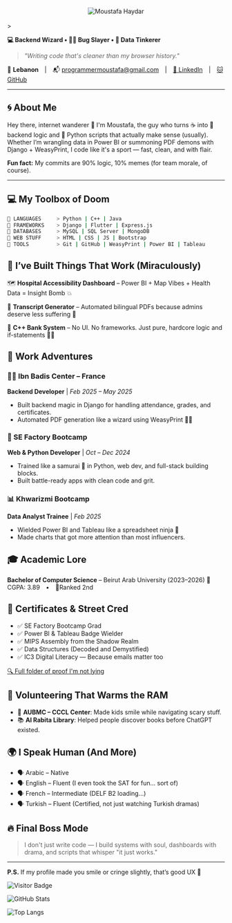 <br/>
<div align="center">
<img src="https://github.com/TheDebugger206/TheDebugger206/edit/main/name.gif" alt="Moustafa Haydar" />
</div>
<br/>>

**💻 Backend Wizard • 🧙‍♂️ Bug Slayer • 🧠 Data Tinkerer**

> *"Writing code that's cleaner than my browser history."*

📍 **Lebanon** | 📬 [programmermoustafa@gmail.com](mailto:programmermoustafa@gmail.com) | [🔗 LinkedIn](https://linkedin.com/in/pg-moustafa) | [🐱 GitHub](https://github.com/PG-Moustafa)

---

## 🌀 About Me

Hey there, internet wanderer 👋 I'm Moustafa, the guy who turns ☕ into 🧠 backend logic and 🐍 Python scripts that actually make sense (usually). Whether I’m wrangling data in Power BI or summoning PDF demons with Django + WeasyPrint, I code like it's a sport — fast, clean, and with flair.

**Fun fact:** My commits are 90% logic, 10% memes (for team morale, of course).

---

## 💻 My Toolbox of Doom

```bash
🧰 LANGUAGES     > Python | C++ | Java
🧰 FRAMEWORKS    > Django | Flutter | Express.js
🧰 DATABASES     > MySQL | SQL Server | MongoDB
🧰 WEB STUFF     > HTML | CSS | JS | Bootstrap
🧰 TOOLS         > Git | GitHub | WeasyPrint | Power BI | Tableau
```

## 🧠 I’ve Built Things That Work (Miraculously)

🗺️ **Hospital Accessibility Dashboard** – Power BI + Map Vibes + Health Data = Insight Bomb 💥

📄 **Transcript Generator** – Automated bilingual PDFs because admins deserve less suffering 🧾

🏦 **C++ Bank System** – No UI. No frameworks. Just pure, hardcore logic and if-statements 🧠💥

## 🔧 Work Adventures

### 🧑‍💻 Ibn Badis Center – France

**Backend Developer** | *Feb 2025 – May 2025*

* Built backend magic in Django for handling attendance, grades, and certificates.
* Automated PDF generation like a wizard using WeasyPrint 🧙‍♂️

### 🚀 SE Factory Bootcamp

**Web & Python Developer** | *Oct – Dec 2024*

* Trained like a samurai 🥷 in Python, web dev, and full-stack building blocks.
* Built battle-ready apps with clean code and grit.

### 📊 Khwarizmi Bootcamp

**Data Analyst Trainee** | *Feb 2025*

* Wielded Power BI and Tableau like a spreadsheet ninja 🥷
* Made charts that got more attention than most influencers.

## 🎓 Academic Lore

**Bachelor of Computer Science** – Beirut Arab University (2023–2026)
🧠 CGPA: 3.89 • 🥈Ranked 2nd

## 📜 Certificates & Street Cred

* ✅ SE Factory Bootcamp Grad
* ✅ Power BI & Tableau Badge Wielder
* ✅ MIPS Assembly from the Shadow Realm
* ✅ Data Structures (Decoded and Demystified)
* ✅ IC3 Digital Literacy — Because emails matter too

[🔍 Full folder of proof I'm not lying](https://drive.google.com/drive/folders/1BC7biWWlNzPBjQLkYlqKrTTpWOTVC3p?usp=sharing)

## 💖 Volunteering That Warms the RAM

* 🧸 **AUBMC – CCCL Center**: Made kids smile while navigating scary stuff.
* 📚 **Al Rabita Library**: Helped people discover books before ChatGPT existed.

## 🌍 I Speak Human (And More)

* 🗣️ Arabic – Native
* 🗣️ English – Fluent (I even took the SAT for fun... sort of)
* 🗣️ French – Intermediate (DELF B2 loading...)
* 🗣️ Turkish – Fluent (Certified, not just watching Turkish dramas)

## 🔥 Final Boss Mode

> I don't just write code — I build systems with soul, dashboards with drama, and scripts that whisper "it just works."

---

**P.S.** If my profile made you smile or cringe slightly, that’s good UX 🧪

![Visitor Badge](https://komarev.com/ghpvc/?username=PG-Moustafa\&color=blue)

![GitHub Stats](https://github-readme-stats.vercel.app/api?username=PG-Moustafa\&show_icons=true\&theme=radical)

![Top Langs](https://github-readme-stats.vercel.app/api/top-langs/?username=PG-Moustafa\&layout=compact\&theme=radical)
